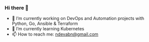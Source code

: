 ### Hi there 👋

- 🔭 I’m currently working on DevOps and Automation projects with Python, Go, Ansible & Terraform
- 🌱 I’m currently learning Kubernetes 
- 📫 How to reach me: ndevabn@gmail.com
<!--
**ndeva/ndeva** is a ✨ _special_ ✨ repository because its `README.md` (this file) appears on your GitHub profile.

Here are some ideas to get you started:

- 🔭 I’m currently working on ...
- 🌱 I’m currently learning ...
- 👯 I’m looking to collaborate on ...
- 🤔 I’m looking for help with ...
- 💬 Ask me about ...
- 📫 How to reach me: ...
- 😄 Pronouns: ...
- ⚡ Fun fact: ...
-->
